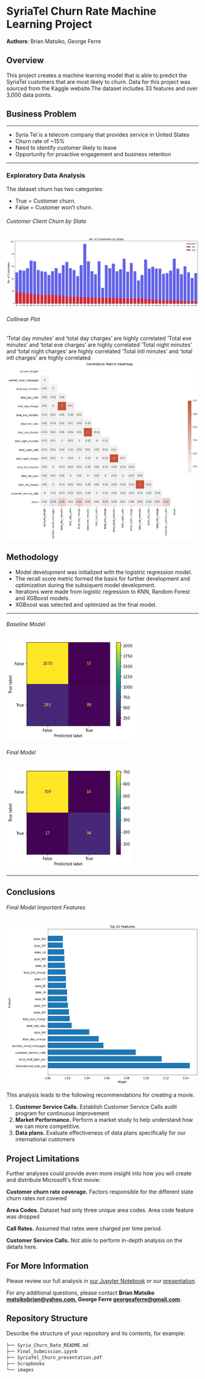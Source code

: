# SyriaTel Churn Rate Machine Learning Project

**Authors**: Brian Matsiko, George Ferre

## Overview

This project creates a machine learning model that is able to predict the SyriaTel customers that are most likely to churn. Data for this project was sourced from the Kaggle website.The dataset includes 33 features and over 3,000 data points.


## Business Problem

***
* Syria Tel is a telecom company that provides service in United States
* Churn rate of ~15%
* Need to identify customer likely to leave
* Opportunity for proactive engagement and business retention
***

### Exploratory Data Analysis
The dataset churn has two categories:
* True = Customer churn.
* False = Customer won’t churn.

###### Customer Client Churn by State
![State Churn](./Images/state_chart.png)

###### Collinear Plot
‘Total day minutes’ and ‘total day charges’ are highly correlated
‘Total eve minutes’ and ‘total eve charges’ are highly correlated
‘Total night minutes’ and ‘total night charges’ are highly correlated
‘Total intl minutes’ and ‘total intl charges’ are highly correlated
![correlation plot](./Images/p3_heatmap.png)

## Methodology

* Model development was initialized with the logistric regression model. 
* The recall score metric formed the basis for further development and optimization during the subsiquent model development.
* Iterations were made from logistic regression to KNN, Random Forest and XGBoost models.
* XGBoost was selected and optimized as the final model.

***

###### Baseline Model
![Baseline Confusion Matrix](./Images/train_conf_mat.png)

###### Final Model
![Final Model Confusion Matrix](./Images/test_conf_matrix.png)
***


## Conclusions

###### Final Model Important Features
![Final Model Features](./Images/feat_imp.png)


This analysis leads to the following recommendations for creating a movie.
1. **Customer Service Calls.**
Establish Customer Service Calls audit program for continuous improvement
2. **Market Performance.**
Perform a market study to help understand how we can more competitive.
3. **Data plans.**
 Evaluate effectiveness of data plans  specifically for our international customers

## Project Limitations

Further analyses could provide even more insight into how you will create and distribute Microsoft's first movie:

**Customer churn rate coverage.**
Factors responsible for the different state churn rates not covered

**Area Codes.**
Dataset had only three unique area codes. Area code feature was dropped

**Call Rates.**
Assumed that rates were charged per time period.

**Customer Service Calls.**
Not able to perform in-depth analysis on the details here.

## For More Information

Please review our full analysis in [our Jupyter Notebook](./Final_Submission.ipynb) or our [presentation](./SyriaTel_Churn_presentation.pdf).

For any additional questions, please contact **Brian Matsiko matsikobrian@yahoo.com, George Ferre georgeaferre@gmail.com**.

## Repository Structure

Describe the structure of your repository and its contents, for example:

```
├── Syria_Churn_Rate_README.md                         
├── Final_Submission.ipynb  
├── SyriaTel_Churn_presentation.pdf         
├── Scrapbooks                         
└── images
```

